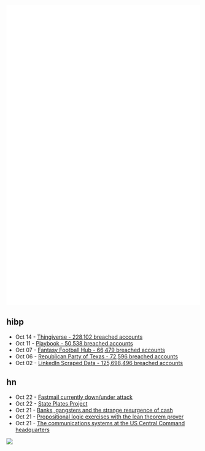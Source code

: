 ![Metrics](https://raw.githubusercontent.com/phixion/phixion/master/metrics.svg)

## hibp

<!--
for https://github.com/phixion/phixion/blob/main/.github/workflows/feeds.yml
-->
<!--START_SECTION:haveibeenpwnd-->
- Oct 14 - [Thingiverse - 228,102 breached accounts](https://haveibeenpwned.com/PwnedWebsites#Thingiverse)
- Oct 11 - [Playbook - 50,538 breached accounts](https://haveibeenpwned.com/PwnedWebsites#Playbook)
- Oct 07 - [Fantasy Football Hub - 66,479 breached accounts](https://haveibeenpwned.com/PwnedWebsites#FantasyFootballHub)
- Oct 06 - [Republican Party of Texas - 72,596 breached accounts](https://haveibeenpwned.com/PwnedWebsites#RepublicanPartyOfTexas)
- Oct 02 - [LinkedIn Scraped Data - 125,698,496 breached accounts](https://haveibeenpwned.com/PwnedWebsites#LinkedInScrape)
<!--END_SECTION:haveibeenpwnd-->

## hn

<!--
for https://github.com/phixion/phixion/blob/main/.github/workflows/feeds.yml
-->
<!--START_SECTION:hn-->
- Oct 22 - [Fastmail currently down/under attack](https://www.fastmailstatus.com/services/general/2021-10-22)
- Oct 22 - [State Plates Project](https://stateplatesproject.com/)
- Oct 21 - [Banks, gangsters and the strange resurgence of cash](https://www.economist.com/1843/2021/10/18/billions-of-banknotes-are-missing-why-does-nobody-care)
- Oct 21 - [Propositional logic exercises with the lean theorem prover](https://github.com/ImperialCollegeLondon/M40001_lean/blob/master/src/2021/logic/README.md)
- Oct 21 - [The communications systems at the US Central Command headquarters](https://www.electrospaces.net/2021/04/the-communications-equipment-at-us.html)
<!--END_SECTION:hn-->

<!--
for https://yhype.me
-->
![](https://hit.yhype.me/github/profile?user_id=13013670)

